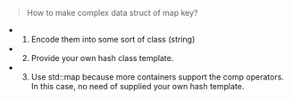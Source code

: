 > How to make complex data struct of map key?
- 1. Encode them into some sort of class (string)
- 2. Provide your own hash class template.
- 3. Use std::map because more containers support the comp operators. In this case, no need of supplied your own hash template. 





